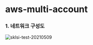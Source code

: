 # aws-multi-account

### 1. 네트워크 구성도
![sklsi-test-20210509](https://user-images.githubusercontent.com/3445899/117608575-52ab4200-b199-11eb-8653-bb1361fd0d02.png)
